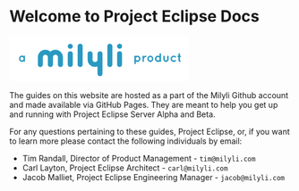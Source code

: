 # Welcome to Project Eclipse Docs

<img src="../img/Milyli Logo_blue product.png" style="height: 80px;" />

The guides on this website are hosted as a part of the Milyli Github account and made available via GitHub Pages. They are meant to help you get up and running with Project Eclipse Server Alpha and Beta.

For any questions pertaining to these guides, Project Eclipse, or, if you want to learn more please contact the following individuals by email:

- Tim Randall, Director of Product Management - `tim@milyli.com`
- Carl Layton, Project Eclipse Architect - `carl@milyli.com`
- Jacob Malliet, Project Eclipse Engineering Manager - `jacob@milyli.com`
